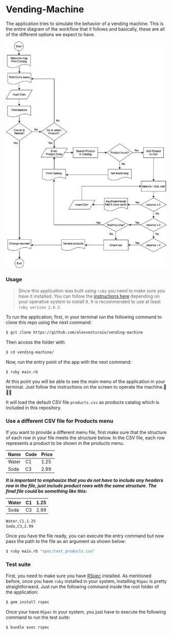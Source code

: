# Vending-Machine

The application tries to simulate the behavior of a vending machine. This is the entire diagram of the workflow that it follows and basically, these are all of the different options we expect to have.

![Flow Chart](flowchart.png)

### Usage

> Since this application was built using `ruby` you need to make sure you have it installed. You can follow the [instructions here](https://www.ruby-lang.org/en/documentation/installation/) depending on your operative system to install it.
> It is recommended to use at least `ruby version 2.6.3`.

To run the application, first, in your terminal run the following command to clone this repo using the next command:

```sh
$ git clone https://github.com/alexventuraio/vending-machine
```

Then access the folder with:

```sh
$ cd vending-machine/
```

Now, run the entry point of the app with the next command:

```sh
$ ruby main.rb
```

At this point you will be able to see the main menu of the application in your terminal. Just follow the instructions on the screen to operate the machine.🎉🎉🎉

It will load the default CSV file `products.csv` as products catalog which is included in this repository.

### Use a different CSV file for Products menu

If you want to provide a different menu file, first make sure that the structure of each row in your file meets the structure below. In the CSV file, each row represents a product to be shown in the products menu.

| Name  | Code | Price |
| ----- | ---- | ----- |
| Water | C1   | 1.25  |
| Soda  | C3   | 2.99  |

_**It is important to emphasize that you do not have to include any headers row in the file, just include product rows with the same structure. The final file could be something like this:**_

| Water | C1  | 1.25 |
| ----- | --- | ---- |
| Soda  | C3  | 2.99 |

```csv
Water,C1,1.25
Soda,C3,2.99
```

Once you have the file ready, you can execute the entry command but now pass the path to the file as an argument as shown below:

```sh
$ ruby main.rb "spec/test_products.csv"
```

### Test suite

First, you need to make sure you have [RSpec](https://relishapp.com/rspec/docs/gettingstarted) installed. As mentioned before, once you have `ruby` installed in your system, installing `RSpec` is pretty straightforward. Just run the following command inside the root folder of the application:

```sh
$ gem install rspec
```

Once your have `RSpec` in your system, you just have to execute the following command to run the test suite:

```sh
$ bundle exec rspec
```
